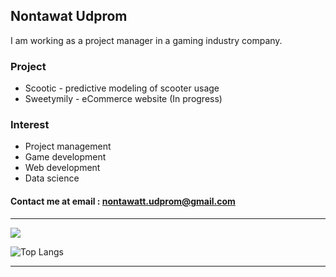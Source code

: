 Nontawat Udprom
---------------

I am working as a project manager in a gaming industry company. 

### Project
* Scootic - predictive modeling of scooter usage
* Sweetymily - eCommerce website (In progress)


### Interest
* Project management
* Game development
* Web development
* Data science


#### Contact me at email :  nontawatt.udprom@gmail.com
--------------
<p align="left">
  <a href="https://skillicons.dev">
    <img src="https://skillicons.dev/icons?i=html,css,js,nodejs,react,py,cpp,godot,cs,unity,vscode,git,firebase,figma,notion&perline=15" />
  </a>
</p>


![Top Langs](https://github-readme-stats.vercel.app/api/top-langs/?username=anuraghazra&layout=compact)

--------------


